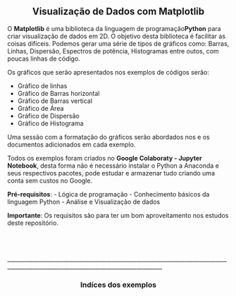 <h2 align="center"> Visualização de Dados com Matplotlib</h1>



<p>
O <strong>Matplotlib</strong> é uma biblioteca da linguagem de programação<strong>Python</strong> para criar visualização de dados em 2D.
O objetivo desta biblioteca é facilitar as coisas difíceis. Podemos gerar uma série de tipos de gráficos como: Barras, Linhas, Dispersão, Espectros de potência, Histogramas entre outos, com poucas linhas de código.
<p>

<p>
Os gráficos que serão apresentados nos exemplos de códigos serão:

- Gráfico de linhas
- Gráfico de Barras horizontal
- Gráfico de Barras vertical
- Gráfico de Área
- Gráfico de Dispersão
- Gráfico de Histograma

</p>

<p>
Uma sessão com a formatação do gráficos serão abordados nos e os documentos adicionados em cada exemplo.
</p>

<p>
Todos os exemplos foram criados no <strong>Google Colaboraty - Jupyter Notebook</strong>, desta forma não é necessário instalar o Python a Anaconda e seus respectivos pacotes, pode estudar e armazenar tudo criando uma conta sem custos no Google.
</p>

<p>
<strong>Pré-requisitos</strong>:
- Lógica de programação
- Conhecimento básicos da linguagem Python
- Análise e Visualização de dados 

<p>
<strong>Importante</strong>: Os requisitos são para ter um bom aproveitamento nos estudos deste repositório.
</p>
<br>
<br>
<br>
_____________________________________________________________________________________________________________________________________
<h3 align="center">Indíces dos exemplos</h3>
